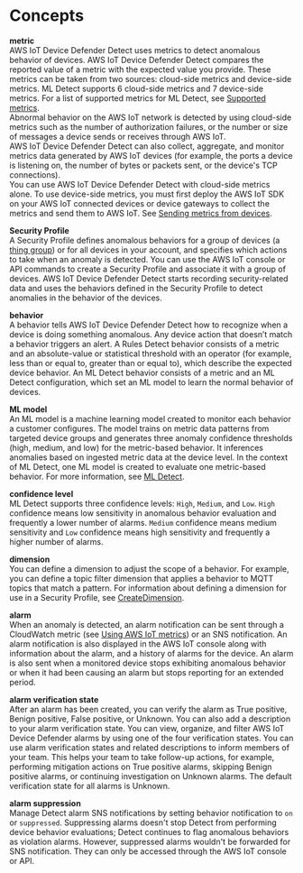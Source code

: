 # Concepts<a name="detect-concepts"></a>

**metric**  
AWS IoT Device Defender Detect uses metrics to detect anomalous behavior of devices\. AWS IoT Device Defender Detect compares the reported value of a metric with the expected value you provide\. These metrics can be taken from two sources: cloud\-side metrics and device\-side metrics\. ML Detect supports 6 cloud\-side metrics and 7 device\-side metrics\. For a list of supported metrics for ML Detect, see [Supported metrics](dd-detect-ml.md#dd-detect-ml-metrics)\.  
Abnormal behavior on the AWS IoT network is detected by using cloud\-side metrics such as the number of authorization failures, or the number or size of messages a device sends or receives through AWS IoT\.   
AWS IoT Device Defender Detect can also collect, aggregate, and monitor metrics data generated by AWS IoT devices \(for example, the ports a device is listening on, the number of bytes or packets sent, or the device's TCP connections\)\.  
You can use AWS IoT Device Defender Detect with cloud\-side metrics alone\. To use device\-side metrics, you must first deploy the AWS IoT SDK on your AWS IoT connected devices or device gateways to collect the metrics and send them to AWS IoT\. See [Sending metrics from devices](detect-device-side-metrics.md#DetectMetricsMessages)\. 

**Security Profile**  
A Security Profile defines anomalous behaviors for a group of devices \(a [thing group](thing-groups.md)\) or for all devices in your account, and specifies which actions to take when an anomaly is detected\. You can use the AWS IoT console or API commands to create a Security Profile and associate it with a group of devices\. AWS IoT Device Defender Detect starts recording security\-related data and uses the behaviors defined in the Security Profile to detect anomalies in the behavior of the devices\. 

**behavior**  
A behavior tells AWS IoT Device Defender Detect how to recognize when a device is doing something anomalous\. Any device action that doesn’t match a behavior triggers an alert\. A Rules Detect behavior consists of a metric and an absolute\-value or statistical threshold with an operator \(for example, less than or equal to, greater than or equal to\), which describe the expected device behavior\. An ML Detect behavior consists of a metric and an ML Detect configuration, which set an ML model to learn the normal behavior of devices\.

**ML model**  
An ML model is a machine learning model created to monitor each behavior a customer configures\. The model trains on metric data patterns from targeted device groups and generates three anomaly confidence thresholds \(high, medium, and low\) for the metric\-based behavior\. It inferences anomalies based on ingested metric data at the device level\. In the context of ML Detect, one ML model is created to evaluate one metric\-based behavior\. For more information, see [ML Detect](dd-detect-ml.md)\.

**confidence level**  
ML Detect supports three confidence levels: `High`, `Medium`, and `Low`\. `High` confidence means low sensitivity in anomalous behavior evaluation and frequently a lower number of alarms\. `Medium` confidence means medium sensitivity and `Low` confidence means high sensitivity and frequently a higher number of alarms\.

**dimension**  
You can define a dimension to adjust the scope of a behavior\. For example, you can define a topic filter dimension that applies a behavior to MQTT topics that match a pattern\. For information about defining a dimension for use in a Security Profile, see [CreateDimension](https://docs.aws.amazon.com/iot/latest/apireference/API_CreateDimension.html)\.

**alarm**  
When an anomaly is detected, an alarm notification can be sent through a CloudWatch metric \(see [Using AWS IoT metrics](monitoring-cloudwatch.md#how_to_use_metrics)\) or an SNS notification\. An alarm notification is also displayed in the AWS IoT console along with information about the alarm, and a history of alarms for the device\. An alarm is also sent when a monitored device stops exhibiting anomalous behavior or when it had been causing an alarm but stops reporting for an extended period\.

**alarm verification state**  
After an alarm has been created, you can verify the alarm as True positive, Benign positive, False positive, or Unknown\. You can also add a description to your alarm verification state\. You can view, organize, and filter AWS IoT Device Defender alarms by using one of the four verification states\. You can use alarm verification states and related descriptions to inform members of your team\. This helps your team to take follow\-up actions, for example, performing mitigation actions on True positive alarms, skipping Benign positive alarms, or continuing investigation on Unknown alarms\. The default verification state for all alarms is Unknown\.

**alarm suppression**  
Manage Detect alarm SNS notifications by setting behavior notification to `on` or `suppressed`\. Suppressing alarms doesn't stop Detect from performing device behavior evaluations; Detect continues to flag anomalous behaviors as violation alarms\. However, suppressed alarms wouldn't be forwarded for SNS notification\. They can only be accessed through the AWS IoT console or API\.